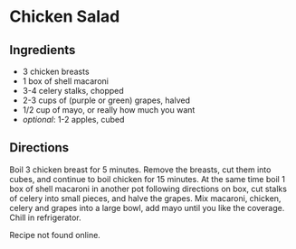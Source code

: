 Chicken Salad
=============

Ingredients
-----------

*   3 chicken breasts
*   1 box of shell macaroni
*   3-4 celery stalks, chopped
*   2-3 cups of (purple or green) grapes, halved
*   1/2 cup of mayo, or really how much you want
*   _optional_: 1-2 apples, cubed

Directions
----------

Boil 3 chicken breast for 5 minutes. Remove the breasts, cut them into cubes,
and continue to boil chicken for 15 minutes. At the same time boil 1 box of
shell macaroni in another pot following directions on box, cut stalks of celery
into small pieces, and halve the grapes. Mix macaroni, chicken, celery and
grapes into a large bowl, add mayo until you like the coverage.
Chill in refrigerator.

Recipe not found online.

